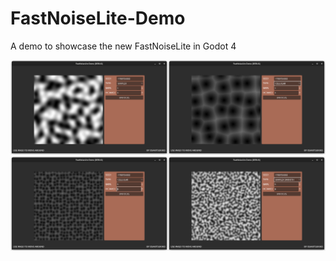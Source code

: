 # FastNoiseLite-Demo
A demo to showcase the new FastNoiseLite in Godot 4

<img width="50%" src="https://raw.githubusercontent.com/OsakiTsukiko/FastNoiseLite-Demo/main/assets/showcase/01.png"><img width="50%" src="https://raw.githubusercontent.com/OsakiTsukiko/FastNoiseLite-Demo/main/assets/showcase/02.png">
<img width="50%" src="https://raw.githubusercontent.com/OsakiTsukiko/FastNoiseLite-Demo/main/assets/showcase/03.png"><img width="50%" src="https://raw.githubusercontent.com/OsakiTsukiko/FastNoiseLite-Demo/main/assets/showcase/04.png">
